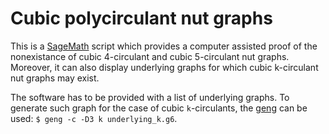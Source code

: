 # Cubic polycirculant nut graphs

This is a [SageMath](https://www.sagemath.org/) script which provides a computer assisted proof
of the nonexistance of cubic 4-circulant and cubic 5-circulant nut graphs. Moreover, it can also
display underlying graphs for which cubic k-circulant nut graphs may exist.

The software has to be provided with a list of underlying graphs. To generate such graph for
the case of cubic `k`-circulants, the [geng](https://pallini.di.uniroma1.it/) can be used:
`$ geng -c -D3 k underlying_k.g6`.
